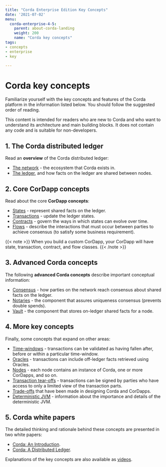 ```yaml
---
title: "Corda Enterprise Edition Key Concepts"
date: '2021-07-02'
menu:
  corda-enterprise-4-5:
    parent: about-corda-landing
    weight: 200
    name: "Corda key concepts"
tags:
- concepts
- enterprise
- key

---
```


# Corda key concepts

Familiarize yourself with the key concepts and features of the Corda platform in the information listed below. You should follow the suggested order of reading.

This content is intended for readers who are new to Corda and who want to understand its architecture and main building blocks. It does not contain any code and is suitable for non-developers.

## 1. The Corda distributed ledger

Read an **overview** of the Corda distributed ledger:

* [The network](../../community/key-concepts-ecosystem.md) - the ecosystem that Corda exists in.
* [The ledger](../../community/key-concepts-ledger.md), and how facts on the ledger are shared between nodes.

## 2. Core CorDapp concepts

Read about the core **CorDapp concepts**:

* [States](../../community/key-concepts-states.md) - represent shared facts on the ledger.
* [Transactions](../../community/key-concepts-transactions.md) - update the ledger states.
* [Contracts](../../community/key-concepts-contracts.md) - govern the ways in which states can evolve over time.
* [Flows](../../community/key-concepts-flows.md) - describe the interactions that must occur between parties to achieve consensus (to satisfy some business requirement).

{{< note >}}
When you build a custom CorDapp, your CorDapp will have state, transaction, contract, and flow classes.
{{< /note >}}

## 3. Advanced Corda concepts

The following **advanced Corda concepts** describe important conceptual information:

* [Consensus](../../community/key-concepts-consensus.md) - how parties on the network reach consensus about shared facts on the ledger.
* [Notaries](../../community/key-concepts-notaries.md) - the component that assures uniqueness consensus (prevents double spends).
* [Vault](../../community/key-concepts-vault.md) - the component that stores on-ledger shared facts for a node.

## 4. More key concepts

Finally, some concepts that expand on other areas:

* [Time-windows](../../community/key-concepts-time-windows.md) - transactions can be validated as having fallen after, before or within a particular time-window.
* [Oracles](../../community/key-concepts-oracles.md) - transactions can include off-ledger facts retrieved using Oracles.
* [Nodes](../../community/key-concepts-node.md) - each node contains an instance of Corda, one or more CorDapps, and so on.
* [Transaction tear-offs](../../community/key-concepts-tearoffs.md) - transactions can be signed by parties who have access to only a limited view of the transaction parts.
* [Trade-offs](../../community/key-concepts-tradeoffs.md) that have been made in designing Corda and CorDapps.
* [Deterministic JVM](../../community/key-concepts-djvm.md) - information about the importance and details of the deterministic JVM.

## 5. Corda white papers

The detailed thinking and rationale behind these concepts are presented in two white papers:

* [Corda: An Introduction](https://www.r3.com/white-papers/the-corda-platform-an-introduction-whitepaper/).
* [Corda: A Distributed Ledger](https://www.r3.com/white-papers/corda-technical-whitepaper/).

Explanations of the key concepts are also available as [videos](https://vimeo.com/album/4555732/).